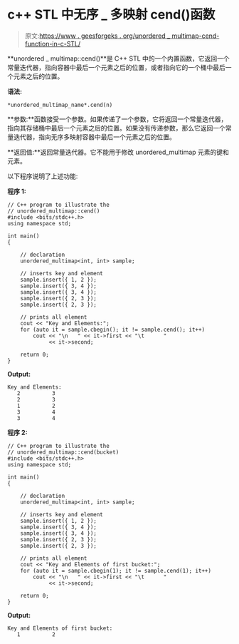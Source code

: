 # c++ STL 中无序 _ 多映射 cend()函数

> 原文:[https://www . geesforgeks . org/unordered _ multimap-cend-function-in-c-STL/](https://www.geeksforgeeks.org/unordered_multimap-cend-function-in-c-stl/)

**unordered _ multimap::cend()**是 C++ STL 中的一个内置函数，它返回一个常量迭代器，指向容器中最后一个元素之后的位置，或者指向它的一个桶中最后一个元素之后的位置。

**语法:**

```
*unordered_multimap_name*.cend(n)
```

**参数:**函数接受一个参数。如果传递了一个参数，它将返回一个常量迭代器，指向其存储桶中最后一个元素之后的位置。如果没有传递参数，那么它返回一个常量迭代器，指向无序多映射容器中最后一个元素之后的位置。

**返回值:**返回常量迭代器。它不能用于修改 unordered_multimap 元素的键和元素。

以下程序说明了上述功能:

**程序 1:**

```
// C++ program to illustrate the
// unordered_multimap::cend()
#include <bits/stdc++.h>
using namespace std;

int main()
{

    // declaration
    unordered_multimap<int, int> sample;

    // inserts key and element
    sample.insert({ 1, 2 });
    sample.insert({ 3, 4 });
    sample.insert({ 3, 4 });
    sample.insert({ 2, 3 });
    sample.insert({ 2, 3 });

    // prints all element
    cout << "Key and Elements:";
    for (auto it = sample.cbegin(); it != sample.cend(); it++)
        cout << "\n   " << it->first << "\t      " 
             << it->second;

    return 0;
}
```

**Output:**

```
Key and Elements:
   2          3
   2          3
   1          2
   3          4
   3          4

```

**程序 2:**

```
// C++ program to illustrate the
// unordered_multimap::cend(bucket)
#include <bits/stdc++.h>
using namespace std;

int main()
{

    // declaration
    unordered_multimap<int, int> sample;

    // inserts key and element
    sample.insert({ 1, 2 });
    sample.insert({ 3, 4 });
    sample.insert({ 3, 4 });
    sample.insert({ 2, 3 });
    sample.insert({ 2, 3 });

    // prints all element
    cout << "Key and Elements of first bucket:";
    for (auto it = sample.cbegin(1); it != sample.cend(1); it++)
        cout << "\n   " << it->first << "\t      " 
             << it->second;

    return 0;
}
```

**Output:**

```
Key and Elements of first bucket:
   1          2

```